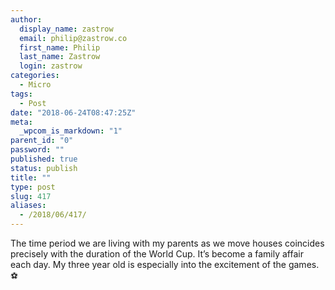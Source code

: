 ```yaml
---
author:
  display_name: zastrow
  email: philip@zastrow.co
  first_name: Philip
  last_name: Zastrow
  login: zastrow
categories:
  - Micro
tags:
  - Post
date: "2018-06-24T08:47:25Z"
meta:
  _wpcom_is_markdown: "1"
parent_id: "0"
password: ""
published: true
status: publish
title: ""
type: post
slug: 417
aliases:
  - /2018/06/417/
---
```

<p>The time period we are living with my parents as we move houses coincides precisely with the duration of the World Cup. It’s become a family affair each day. My three year old is especially into the excitement of the games. ⚽️</p>
